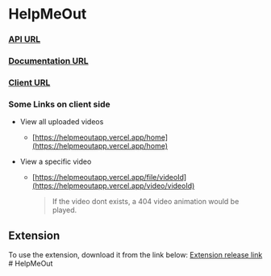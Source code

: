 # HelpMeOut

### [API URL](https://seashell-app-4jicj.ondigitalocean.app/)

### [Documentation URL](https://seashell-app-4jicj.ondigitalocean.app/api/doc)

### [Client URL](https://helpmeoutapp.vercel.app/)

### Some Links on client side

- View all uploaded videos

  - [https://helpmeoutapp.vercel.app/home](https://helpmeoutapp.vercel.app/home)

- View a specific video
  - [https://helpmeoutapp.vercel.app/file/videoId](https://helpmeoutapp.vercel.app/video/videoId)
    > If the video dont exists, a 404 video animation would be played.

## Extension

To use the extension, download it from the link below:
[Extension release link](https://github.com/Benrobo/HelpMeOut/releases/tag/Latest)
#   H e l p M e O u t  
 